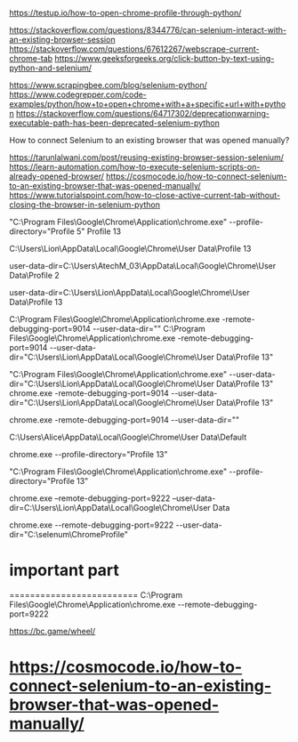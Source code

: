 https://testup.io/how-to-open-chrome-profile-through-python/

https://stackoverflow.com/questions/8344776/can-selenium-interact-with-an-existing-browser-session
https://stackoverflow.com/questions/67612267/webscrape-current-chrome-tab
https://www.geeksforgeeks.org/click-button-by-text-using-python-and-selenium/



https://www.scrapingbee.com/blog/selenium-python/
https://www.codegrepper.com/code-examples/python/how+to+open+chrome+with+a+specific+url+with+python
https://stackoverflow.com/questions/64717302/deprecationwarning-executable-path-has-been-deprecated-selenium-python

How to connect Selenium to an existing browser that was opened manually?

https://tarunlalwani.com/post/reusing-existing-browser-session-selenium/
https://learn-automation.com/how-to-execute-selenium-scripts-on-already-opened-browser/
https://cosmocode.io/how-to-connect-selenium-to-an-existing-browser-that-was-opened-manually/
https://www.tutorialspoint.com/how-to-close-active-current-tab-without-closing-the-browser-in-selenium-python


"C:\Program Files\Google\Chrome\Application\chrome.exe" --profile-directory="Profile 5"
Profile 13

C:\Users\Lion\AppData\Local\Google\Chrome\User Data\Profile 13

user-data-dir=C:\\Users\\AtechM_03\\AppData\\Local\\Google\\Chrome\\User Data\\Profile 2

user-data-dir=C:\\Users\\Lion\\AppData\\Local\\Google\\Chrome\\User Data\\Profile 13

C:\Program Files\Google\Chrome\Application\chrome.exe  -remote-debugging-port=9014 --user-data-dir="<AnyDirectoryOfYourChoice>"
C:\Program Files\Google\Chrome\Application\chrome.exe  -remote-debugging-port=9014 --user-data-dir="C:\\Users\\Lion\\AppData\\Local\\Google\\Chrome\\User Data\\Profile 13"


"C:\Program Files\Google\Chrome\Application\chrome.exe" --user-data-dir="C:\Users\Lion\AppData\Local\Google\Chrome\User Data\Profile 13"
chrome.exe -remote-debugging-port=9014 --user-data-dir="C:\Users\Lion\AppData\Local\Google\Chrome\User Data\Profile 13"

chrome.exe -remote-debugging-port=9014 --user-data-dir="<AnyDirectoryOfYourChoice>"

C:\Users\Alice\AppData\Local\Google\Chrome\User Data\Default

chrome.exe --profile-directory="Profile 13"

"C:\Program Files\Google\Chrome\Application\chrome.exe" --profile-directory="Profile 13"

chrome.exe –remote-debugging-port=9222 –user-data-dir=C:\Users\Lion\AppData\Local\Google\Chrome\User Data

chrome.exe --remote-debugging-port=9222 --user-data-dir="C:\selenum\ChromeProfile"




# important part
=========================
C:\Program Files\Google\Chrome\Application\chrome.exe --remote-debugging-port=9222

https://bc.game/wheel/

https://cosmocode.io/how-to-connect-selenium-to-an-existing-browser-that-was-opened-manually/
==========================




